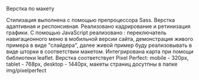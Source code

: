 Верстка по макету

Стилизация выполнена с помощью препроцессора Sass.
Верстка адаптивная и респонсивная.
Реализовано кадрирование и ретинизация графики.
С помощью JavaScript реализовано : переключатель навигационного меню в мобильной версии сайта, демонстрация живого примера в виде "слайдера", далее живой пример буду реализовывать в виде шторки в соответствии макетом.
Интегрирована карта при помощи библиотеки leaflet.
Верстка соответствует Pixel Perfect: mobile - 320px, tablet - 768px, desktop - 1440px, макеты страниц досутпны в папке img/pixelperfect
